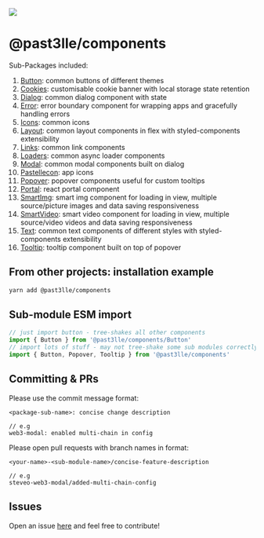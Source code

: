 <img src="https://user-images.githubusercontent.com/21335563/224188765-f886ae46-c251-431e-bc23-afbd851ae589.png"/>

# @past3lle/components

Sub-Packages included:
1. [Button](/packages/components/src/Button): common buttons of different themes
2. [Cookies](/packages/components/src/Cookies): customisable cookie banner with local storage state retention
3. [Dialog](/packages/components/src/Dialog): common dialog component with state
4. [Error](/packages/components/src/Error): error boundary component for wrapping apps and gracefully handling errors
5. [Icons](/packages/components/src/Icons): common icons
6. [Layout](/packages/components/src/Layout): common layout components in flex with styled-components extensibility
7. [Links](/packages/components/src/Links): common link components
8. [Loaders](/packages/components/src/Loaders): common async loader components
9. [Modal](/packages/components/src/Modal): common modal components built on dialog
9. [Pastellecon](/packages/components/src/Pastellecon): app icons
10. [Popover](/packages/components/src/Popover): popover components useful for custom tooltips
10. [Portal](/packages/components/src/Portal): react portal component
10. [SmartImg](/packages/components/src/SmartImg): smart img component for loading in view, multiple source/picture images and data saving responsiveness
10. [SmartVideo](/packages/components/src/SmartVideo): smart video component for loading in view, multiple source/video videos and data saving responsiveness
10. [Text](/packages/components/src/Text): common text components of different styles with styled-components extensibility
10. [Tooltip](/packages/components/src/Tooltip): tooltip component built on top of popover

## From other projects: installation example
```bash
yarn add @past3lle/components
```

## Sub-module ESM import
```ts
// just import button - tree-shakes all other components
import { Button } from '@past3lle/components/Button'
// import lots of stuff - may not tree-shake some sub modules correctly, however
import { Button, Popover, Tooltip } from '@past3lle/components'
```

## Committing & PRs
Please use the commit message format: 
```
<package-sub-name>: concise change description

// e.g
web3-modal: enabled multi-chain in config
```

Please open pull requests with branch names in format:
```
<your-name>-<sub-module-name>/concise-feature-description

// e.g
steveo-web3-modal/added-multi-chain-config
```

## Issues
Open an issue [here](https://github.com/PAST3LLE/past3lle-monorepo/issues) and feel free to contribute!
